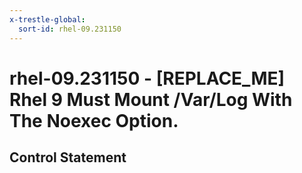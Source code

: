 ```yaml
---
x-trestle-global:
  sort-id: rhel-09.231150
---
```


# rhel-09.231150 - \[REPLACE_ME\] Rhel 9 Must Mount /Var/Log With The Noexec Option.

## Control Statement
